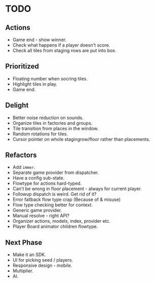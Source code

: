 # TODO

## Actions

* Game end - show winner.
* Check what happens if a player doesn't score.
* Check all tiles from staging rows are put into box.

## Prioritized

* Floating number when socring tiles.
* Highlight tiles in play.
* Game end.

## Delight

* Better noise reduction on sounds.
* Organize tiles in factories and groups.
* Tile transition from places in the window.
* Random rotations for tiles.
* Cursor pointer on whole stagingrow/floor rather than placements.

## Refactors

* Add `immer`.
* Separate game provider from dispatcher.
* Have a config sub-state.
* Flowtype for actions hard-typed.
* Can't be wrong in floor placement - always for current player.
* Followup dispatch is weird. Get rid of it?
* Error fallback flow type crap (Because of & misuse)
* Flow type checking better for context.
* Generic game provider.
* Manual resolve - right API?
* Organizer actions, models, index, provider etc.
* Player Board animator children flowtype.

## Next Phase

* Make it an SDK.
* UI for picking seed / players.
* Responsive design - mobile.
* Multiplier.
* AI.
